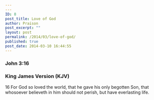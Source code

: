 ```yaml
---
---
ID: 8
post_title: Love of God
author: Praison
post_excerpt: ""
layout: post
permalink: /2014/03/love-of-god/
published: true
post_date: 2014-03-10 16:44:55
---
```

<h3 dir="ltr">John 3:16</h3>
<h3 dir="ltr">King James Version (KJV)</h3>
16 For God so loved the world, that he gave his only begotten Son, that whosoever believeth in him should not perish, but have everlasting life.